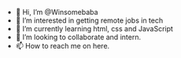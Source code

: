 - 👋 Hi, I’m @Winsomebaba
- 👀 I’m interested in getting remote jobs in tech
- 🌱 I’m currently learning html, css and JavaScript
- 💞️ I’m looking to collaborate and intern.
- 📫 How to reach me on here.

<!---
Winsomebaba/Winsomebaba is a ✨ special ✨ repository because its `README.md` (this file) appears on your GitHub profile.
You can click the Preview link to take a look at your changes.
--->

